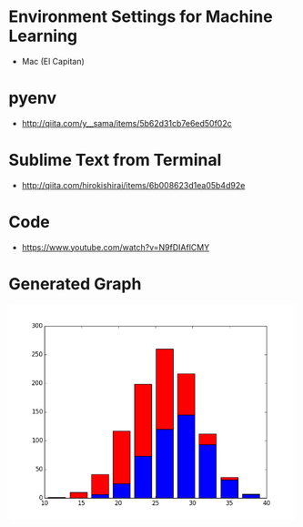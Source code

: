 # Environment Settings for Machine Learning

* Mac (El Capitan)

# pyenv

* http://qiita.com/y__sama/items/5b62d31cb7e6ed50f02c

# Sublime Text from Terminal

* http://qiita.com/hirokishirai/items/6b008623d1ea05b4d92e

# Code

* https://www.youtube.com/watch?v=N9fDIAflCMY

# Generated Graph

![alt tag](./figure_1.png)
